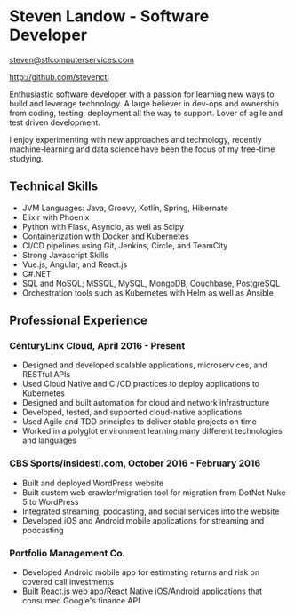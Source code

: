 # Steven Landow - Software Developer

steven@stlcomputerservices.com

http://github.com/stevenctl

Enthusiastic software developer with a passion for learning new ways to build and leverage technology. A large believer in dev-ops and ownership from coding, testing, deployment all the way to support. Lover of agile and test driven development. 

I enjoy experimenting with new approaches and technology, recently machine-learning and data science have been the focus of my free-time studying. 


## Technical Skills

- JVM Languages: Java, Groovy, Kotlin, Spring, Hibernate
- Elixir with Phoenix
- Python with Flask, Asyncio, as well as Scipy
- Containerization with Docker and Kubernetes
- CI/CD pipelines using Git, Jenkins, Circle, and TeamCity
- Strong Javascript Skills
- Vue.js, Angular, and React.js
- C#.NET
- SQL and NoSQL; MSSQL, MySQL, MongoDB, Couchbase, PostgreSQL
- Orchestration tools such as Kubernetes with Helm as well as Ansible

## Professional Experience

### CenturyLink Cloud, April 2016 - Present

- Designed and developed scalable applications, microservices, and RESTful APIs
- Used Cloud Native and CI/CD practices to deploy applications to Kubernetes
- Designed and built automation for cloud and network infrastructure
- Developed, tested, and supported cloud-native applications
- Used Agile and TDD principles to deliver stable projects on time
- Worked in a polyglot environment learning many different technologies and languages

### CBS Sports/insidestl.com, October 2016 - February 2016

- Built and deployed WordPress website
- Built custom web crawler/migration tool for migration from DotNet Nuke 5 to WordPress 
- Integrated streaming, podcasting, and social services into the website
- Developed iOS and Android mobile applications for streaming and podcasting

### Portfolio Management Co. 

- Developed Android mobile app for estimating returns and risk on covered call investments
- Built React.js web app/React Native iOS/Android applications that consumed Google's finance API
